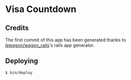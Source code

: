 # Visa Countdown

## Credits

The first commit of this app has been generated thanks to [lewagon/wagon_rails](https://github.com/lewagon/wagon_rails)'s rails app generator.

## Deploying

    $ bin/deploy
